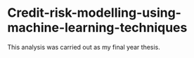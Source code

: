 # Credit-risk-modelling-using-machine-learning-techniques
This analysis was carried out as my final year thesis.
